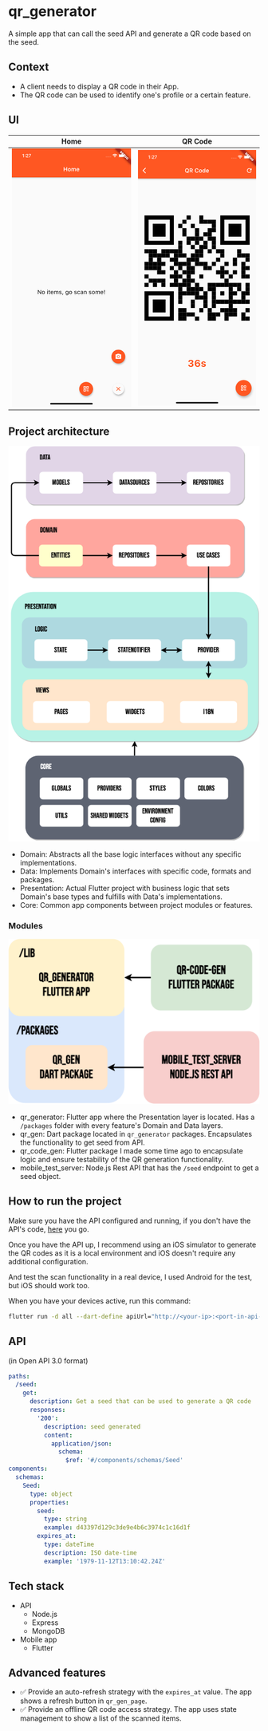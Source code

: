 # qr_generator

A simple app that can call the seed API and generate a QR code based on the seed.

## Context

- A client needs to display a QR code in their App.
- The QR code can be used to identify one's profile or a certain feature.

## UI

Home | QR Code
---- | -------
![Home](qr_generator/assets/app-home.png) | ![QR](qr_generator/assets/app-qr.png)

## Project architecture

![Architecture](qr_generator/assets/CLEAN_ARCH.png)

- Domain: Abstracts all the base logic interfaces without any specific implementations.
- Data: Implements Domain's interfaces with specific code, formats and packages.
- Presentation: Actual Flutter project with business logic that sets Domain's base types and fulfills with Data's implementations.
- Core: Common app components between project modules or features.

### Modules

![Modules](qr_generator/assets/Superformula_app.png)

- qr_generator: Flutter app where the Presentation layer is located. Has a `/packages` folder with every feature's Domain and Data layers.
- qr_gen: Dart package located in `qr_generator` packages. Encapsulates the functionality to get seed from API.
- qr_code_gen: Flutter package I made some time ago to encapsulate logic and ensure testability of the QR generation functionality.
- mobile_test_server: Node.js Rest API that has the `/seed` endpoint to get a seed object.

## How to run the project

Make sure you have the API configured and running, if you don't have the API's code, [here](https://github.com/marcossevilla/mobile-test-server) you go.

Once you have the API up, I recommend using an iOS simulator to generate the QR codes as it is a local environment and iOS doesn't require any additional configuration.

And test the scan functionality in a real device, I used Android for the test, but iOS should work too.

When you have your devices active, run this command:

```sh
flutter run -d all --dart-define apiUrl="http://<your-ip>:<port-in-api-env-file>"
```

## API

(in Open API 3.0 format)

```yaml
paths:
  /seed:
    get:
      description: Get a seed that can be used to generate a QR code
      responses:
        '200':
          description: seed generated
          content:
            application/json:
              schema:
                $ref: '#/components/schemas/Seed'
components:
  schemas:
    Seed:
      type: object
      properties:
        seed:
          type: string
          example: d43397d129c3de9e4b6c3974c1c16d1f
        expires_at:
          type: dateTime
          description: ISO date-time
          example: '1979-11-12T13:10:42.24Z'
```

## Tech stack

- API
  - Node.js
  - Express
  - MongoDB
- Mobile app
  - Flutter

## Advanced features

- ✅  Provide an auto-refresh strategy with the `expires_at` value. The app shows a refresh button in `qr_gen_page`.
- ✅  Provide an offline QR code access strategy. The app uses state management to show a list of the scanned items.
